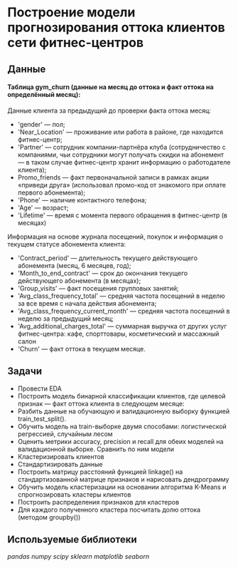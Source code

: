 # Построение модели прогнозирования оттока клиентов сети фитнес-центров


## Данные

#### Таблица gym_churn (данные на месяц до оттока и факт оттока на определённый месяц):

Данные клиента за предыдущий до проверки факта оттока месяц:
- 'gender' — пол;
- 'Near_Location' — проживание или работа в районе, где находится фитнес-центр;
- 'Partner' — сотрудник компании-партнёра клуба (сотрудничество с компаниями, чьи сотрудники могут получать скидки на абонемент — в таком случае фитнес-центр хранит информацию о работодателе клиента);
- Promo_friends — факт первоначальной записи в рамках акции «приведи друга» (использовал промо-код от знакомого при оплате первого абонемента);
- 'Phone' — наличие контактного телефона;
- 'Age' — возраст;
- 'Lifetime' — время с момента первого обращения в фитнес-центр (в месяцах)

Информация на основе журнала посещений, покупок и информация о текущем статусе абонемента клиента:
- 'Contract_period' — длительность текущего действующего абонемента (месяц, 6 месяцев, год);
- 'Month_to_end_contract' — срок до окончания текущего действующего абонемента (в месяцах);
- 'Group_visits' — факт посещения групповых занятий;
- 'Avg_class_frequency_total' — средняя частота посещений в неделю за все время с начала действия абонемента;
- 'Avg_class_frequency_current_month' — средняя частота посещений в неделю за предыдущий месяц;
- 'Avg_additional_charges_total' — суммарная выручка от других услуг фитнес-центра: кафе, спорттовары, косметический и массажный салон
- 'Churn' — факт оттока в текущем месяце.

## Задачи

- Провести EDA 
- Построить модель бинарной классификации клиентов, где целевой признак — факт оттока клиента в следующем месяце:
- Разбить данные на обучающую и валидационную выборку функцией train_test_split().
- Обучить модель на train-выборке двумя способами:
логистической регрессией,
случайным лесом
- Оценить метрики accuracy, precision и recall для обеих моделей на валидационной выборке. Сравнить по ним модели
- Кластеризировать клиентов
- Стандартизировать данные
- Построить матрицу расстояний функцией linkage() на стандартизованной матрице признаков и нарисовать дендрограмму
- Обучить модель кластеризации на основании алгоритма K-Means и спрогнозировать кластеры клиентов
- Построить распределения признаков для кластеров
- Для каждого полученного кластера посчитать долю оттока (методом groupby())

## Используемые библиотеки
*pandas* *numpy* *scipy* *sklearn* *matplotlib* *seaborn*
